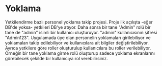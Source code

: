 # Yoklama
Yetkilendirme bazlı personel yoklama takip projesi.
Proje ilk açılışta -eğer DB'de yoksa- yetkileri DB'ye atıyor. Daha sonra bir tane "Admin" rolü bir tane de "admin" isimli bir kullanıcı oluşturuyor. "admin" kullanıcısının şifresi "Admin123". 
Uygulamada üye olan personelin yoklamaları girilebiliyor ve yoklamaları takip edilebiliyor ve kullanıcılara ait bilgiler değiştirilebiliyor. Ayrıca yetkilere göre roller oluşturulup kullanıcılara bu roller verilebiliyor. Örneğin bir tane yoklama girme rolü oluşturup sadece yoklama ekranlarını görebilecek şekilde bir kullanıcıya rol verebilirsiniz.



